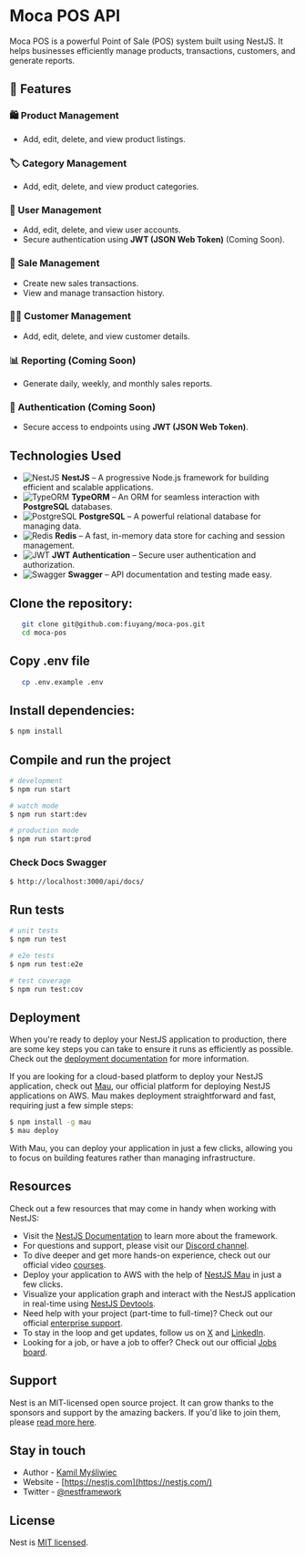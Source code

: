 # Moca POS API

Moca POS is a powerful Point of Sale (POS) system built using NestJS. It helps businesses efficiently manage products, transactions, customers, and generate reports.

## 🚀 Features

### 🛍 Product Management
- Add, edit, delete, and view product listings.

### 🏷 Category Management
- Add, edit, delete, and view product categories.

### 👥 User Management
- Add, edit, delete, and view user accounts.
- Secure authentication using **JWT (JSON Web Token)** (Coming Soon).

### 🛒 Sale Management
- Create new sales transactions.
- View and manage transaction history.

### 👨‍💼 Customer Management
- Add, edit, delete, and view customer details.

### 📊 Reporting (Coming Soon)
- Generate daily, weekly, and monthly sales reports.

### 🔐 Authentication (Coming Soon)
- Secure access to endpoints using **JWT (JSON Web Token)**.

## Technologies Used

- ![NestJS](https://img.shields.io/badge/NestJS-E0234E?style=flat&logo=nestjs&logoColor=white) **NestJS** – A progressive Node.js framework for building efficient and scalable applications.
- ![TypeORM](https://img.shields.io/badge/TypeORM-FF5A5F?style=flat&logo=typeorm&logoColor=white) **TypeORM** – An ORM for seamless interaction with **PostgreSQL** databases.
- ![PostgreSQL](https://img.shields.io/badge/PostgreSQL-336791?style=flat&logo=postgresql&logoColor=white) **PostgreSQL** – A powerful relational database for managing data.
- ![Redis](https://img.shields.io/badge/Redis-DC382D?style=flat&logo=redis&logoColor=white) **Redis** – A fast, in-memory data store for caching and session management.
- ![JWT](https://img.shields.io/badge/JWT-000000?style=flat&logo=jsonwebtokens&logoColor=white) **JWT Authentication** – Secure user authentication and authorization.
- ![Swagger](https://img.shields.io/badge/Swagger-85EA2D?style=flat&logo=swagger&logoColor=black) **Swagger** – API documentation and testing made easy.


## Clone the repository:

```bash
   git clone git@github.com:fiuyang/moca-pos.git
   cd moca-pos
```

## Copy .env file
```bash
   cp .env.example .env
```

## Install dependencies:

```bash
$ npm install
```

## Compile and run the project

```bash
# development
$ npm run start

# watch mode
$ npm run start:dev

# production mode
$ npm run start:prod
```

### Check Docs Swagger
```bash
$ http://localhost:3000/api/docs/
```

## Run tests

```bash
# unit tests
$ npm run test

# e2e tests
$ npm run test:e2e

# test coverage
$ npm run test:cov
```

## Deployment

When you're ready to deploy your NestJS application to production, there are some key steps you can take to ensure it runs as efficiently as possible. Check out the [deployment documentation](https://docs.nestjs.com/deployment) for more information.

If you are looking for a cloud-based platform to deploy your NestJS application, check out [Mau](https://mau.nestjs.com), our official platform for deploying NestJS applications on AWS. Mau makes deployment straightforward and fast, requiring just a few simple steps:

```bash
$ npm install -g mau
$ mau deploy
```

With Mau, you can deploy your application in just a few clicks, allowing you to focus on building features rather than managing infrastructure.

## Resources

Check out a few resources that may come in handy when working with NestJS:

- Visit the [NestJS Documentation](https://docs.nestjs.com) to learn more about the framework.
- For questions and support, please visit our [Discord channel](https://discord.gg/G7Qnnhy).
- To dive deeper and get more hands-on experience, check out our official video [courses](https://courses.nestjs.com/).
- Deploy your application to AWS with the help of [NestJS Mau](https://mau.nestjs.com) in just a few clicks.
- Visualize your application graph and interact with the NestJS application in real-time using [NestJS Devtools](https://devtools.nestjs.com).
- Need help with your project (part-time to full-time)? Check out our official [enterprise support](https://enterprise.nestjs.com).
- To stay in the loop and get updates, follow us on [X](https://x.com/nestframework) and [LinkedIn](https://linkedin.com/company/nestjs).
- Looking for a job, or have a job to offer? Check out our official [Jobs board](https://jobs.nestjs.com).

## Support

Nest is an MIT-licensed open source project. It can grow thanks to the sponsors and support by the amazing backers. If you'd like to join them, please [read more here](https://docs.nestjs.com/support).

## Stay in touch

- Author - [Kamil Myśliwiec](https://twitter.com/kammysliwiec)
- Website - [https://nestjs.com](https://nestjs.com/)
- Twitter - [@nestframework](https://twitter.com/nestframework)

## License

Nest is [MIT licensed](https://github.com/nestjs/nest/blob/master/LICENSE).
